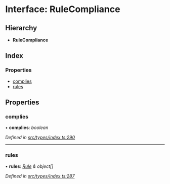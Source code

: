 # Interface: RuleCompliance

## Hierarchy

* **RuleCompliance**

## Index

### Properties

* [complies](rulecompliance.md#complies)
* [rules](rulecompliance.md#rules)

## Properties

###  complies

• **complies**: *boolean*

*Defined in [src/types/index.ts:290](https://github.com/PolymathNetwork/polymesh-sdk/blob/6d6f865/src/types/index.ts#L290)*

___

###  rules

• **rules**: *[Rule](rule.md) & object[]*

*Defined in [src/types/index.ts:287](https://github.com/PolymathNetwork/polymesh-sdk/blob/6d6f865/src/types/index.ts#L287)*
